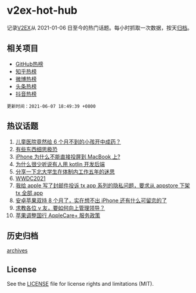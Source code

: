 # v2ex-hot-hub

 记录[V2EX](https://www.v2ex.com/)从 2021-01-06 日至今的热门话题。每小时抓取一次数据，按天[归档](archives)。
 
 ## 相关项目

- [GitHub热榜](https://github.com/snaildev/github-hot-hub)
- [知乎热榜](https://github.com/snaildev/zhihu-hot-hub)
- [微博热榜](https://github.com/snaildev/weibo-hot-hub)
- [头条热榜](https://github.com/snaildev/toutiao-hot-hub)
- [抖音热榜](https://github.com/snaildev/douyin-hot-hub)


 `更新时间：2021-06-07 18:49:39 +0800`

## 热议话题

1. [儿童医院竟然给 6 个月不到的小孩开中成药？](https://www.v2ex.com/t/781819)
1. [有些东西细思极恐](https://www.v2ex.com/t/781794)
1. [iPhone 为什么不能直接投屏到 MacBook 上?](https://www.v2ex.com/t/781743)
1. [为什么很少听说有人用 kotlin 开发后端](https://www.v2ex.com/t/781828)
1. [分享一下北大学生在体制内工作五年的迷思](https://www.v2ex.com/t/781821)
1. [WWDC2021](https://www.v2ex.com/t/781790)
1. [我给 apple 写了封邮件投诉 tx app 系列的隐私问题，要求从 appstore 下架 tx 全部 app](https://www.v2ex.com/t/781843)
1. [安卓苹果双持 8 个月了，实在想不出 iPhone 还有什么可留恋的了](https://www.v2ex.com/t/781943)
1. [求教各位 v 友，要如何向上管理领导？](https://www.v2ex.com/t/781782)
1. [苹果调整国行 AppleCare+ 服务政策](https://www.v2ex.com/t/781791)

## 历史归档

[archives](archives)

## License

See the [LICENSE](LICENSE) file for license rights and limitations (MIT).

